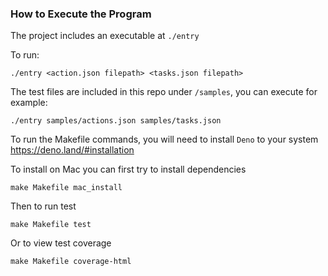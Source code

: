 ### How to Execute the Program

The project includes an executable at `./entry`

To run:

```
./entry <action.json filepath> <tasks.json filepath>
```

The test files are included in this repo under `/samples`, you can execute for
example:

```
./entry samples/actions.json samples/tasks.json
```

To run the Makefile commands, you will need to install `Deno` to your system
https://deno.land/#installation

To install on Mac you can first try to install dependencies

`make Makefile mac_install`

Then to run test

`make Makefile test`

Or to view test coverage

`make Makefile coverage-html`

